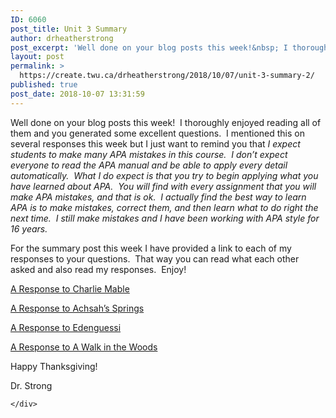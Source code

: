 ```yaml
---
ID: 6060
post_title: Unit 3 Summary
author: drheatherstrong
post_excerpt: 'Well done on your blog posts this week!&nbsp; I thoroughly enjoyed reading all of them and you generated some excellent questions.&nbsp; I mentioned this on several responses this week but I just want to remind you that I expect students to make many APA mistakes in this course.&nbsp; I don&rsquo;t expect everyone to read the [&hellip;]'
layout: post
permalink: >
  https://create.twu.ca/drheatherstrong/2018/10/07/unit-3-summary-2/
published: true
post_date: 2018-10-07 13:31:59
---
```

<p>Well done on your blog posts this week!  I thoroughly enjoyed reading all of them and you generated some excellent questions.  I mentioned this on several responses this week but I just want to remind you that <em>I expect students to make many APA mistakes in this course.  I don’t expect everyone to read the APA manual and be able to apply every detail automatically.  What I do expect is that you try to begin applying what you have learned about APA.  You will find with every assignment that you will make APA mistakes, and that is ok.  I actually find the best way to learn APA is to make mistakes, correct them, and then learn what to do right the next time.  I still make mistakes and I have been working with APA style for 16 years. </em></p>
<p>For the summary post this week I have provided a link to each of my responses to your questions.  That way you can read what each other asked and also read my responses.  Enjoy!</p>
<p><a href="https://create.twu.ca/drheatherstrong/2018/10/07/response-to-charlie-mable/">A Response to Charlie Mable</a></p>
<p><a href="https://create.twu.ca/drheatherstrong/2018/10/07/response-to-achsahs-springs/">A Response to Achsah&#8217;s Springs</a></p>
<p><a href="https://create.twu.ca/drheatherstrong/2018/10/07/response-to-edenguessi/">A Response to Edenguessi</a></p>
<p><a href="https://create.twu.ca/drheatherstrong/2018/10/07/response-to-edenguessi/">A Response to A Walk in the Woods</a></p>
<p>Happy Thanksgiving!</p>
<p>Dr. Strong</p>
<div id="themify_builder_content-296" data-postid="296" class="themify_builder_content themify_builder_content-296 themify_builder">

    </div>
<!-- /themify_builder_content -->